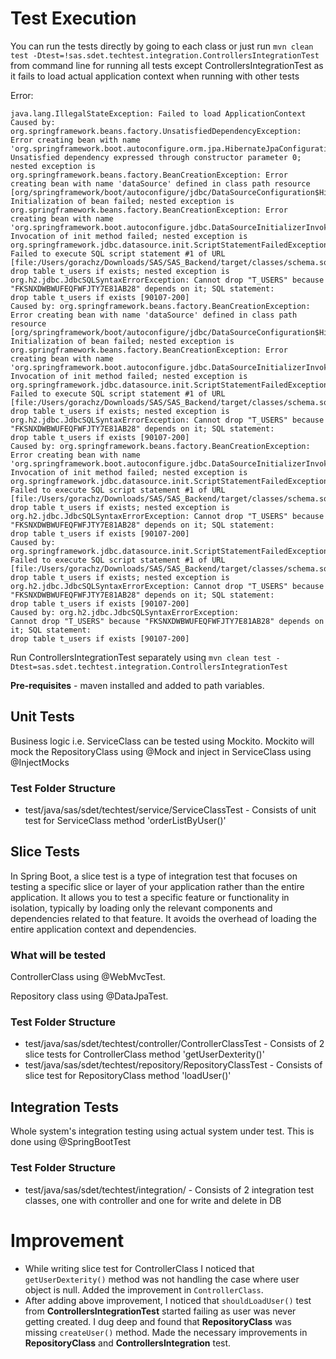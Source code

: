 # Test Execution
You can run the tests directly by going to each class or just run `mvn clean test -Dtest=!sas.sdet.techtest.integration.ControllersIntegrationTest
` from command line for running all tests except ControllersIntegrationTest as it fails to load actual application context when running with other tests

Error: 
```
java.lang.IllegalStateException: Failed to load ApplicationContext
Caused by: org.springframework.beans.factory.UnsatisfiedDependencyException: 
Error creating bean with name 'org.springframework.boot.autoconfigure.orm.jpa.HibernateJpaConfiguration': Unsatisfied dependency expressed through constructor parameter 0; nested exception is org.springframework.beans.factory.BeanCreationException: Error creating bean with name 'dataSource' defined in class path resource [org/springframework/boot/autoconfigure/jdbc/DataSourceConfiguration$Hikari.class]: Initialization of bean failed; nested exception is org.springframework.beans.factory.BeanCreationException: Error creating bean with name 'org.springframework.boot.autoconfigure.jdbc.DataSourceInitializerInvoker': Invocation of init method failed; nested exception is org.springframework.jdbc.datasource.init.ScriptStatementFailedException: Failed to execute SQL script statement #1 of URL [file:/Users/gorachz/Downloads/SAS/SAS_Backend/target/classes/schema.sql]: drop table t_users if exists; nested exception is org.h2.jdbc.JdbcSQLSyntaxErrorException: Cannot drop "T_USERS" because "FKSNXDWBWUFEQFWFJTY7E81AB28" depends on it; SQL statement:
drop table t_users if exists [90107-200]
Caused by: org.springframework.beans.factory.BeanCreationException: 
Error creating bean with name 'dataSource' defined in class path resource [org/springframework/boot/autoconfigure/jdbc/DataSourceConfiguration$Hikari.class]: Initialization of bean failed; nested exception is org.springframework.beans.factory.BeanCreationException: Error creating bean with name 'org.springframework.boot.autoconfigure.jdbc.DataSourceInitializerInvoker': Invocation of init method failed; nested exception is org.springframework.jdbc.datasource.init.ScriptStatementFailedException: Failed to execute SQL script statement #1 of URL [file:/Users/gorachz/Downloads/SAS/SAS_Backend/target/classes/schema.sql]: drop table t_users if exists; nested exception is org.h2.jdbc.JdbcSQLSyntaxErrorException: Cannot drop "T_USERS" because "FKSNXDWBWUFEQFWFJTY7E81AB28" depends on it; SQL statement:
drop table t_users if exists [90107-200]
Caused by: org.springframework.beans.factory.BeanCreationException: 
Error creating bean with name 'org.springframework.boot.autoconfigure.jdbc.DataSourceInitializerInvoker': Invocation of init method failed; nested exception is org.springframework.jdbc.datasource.init.ScriptStatementFailedException: Failed to execute SQL script statement #1 of URL [file:/Users/gorachz/Downloads/SAS/SAS_Backend/target/classes/schema.sql]: drop table t_users if exists; nested exception is org.h2.jdbc.JdbcSQLSyntaxErrorException: Cannot drop "T_USERS" because "FKSNXDWBWUFEQFWFJTY7E81AB28" depends on it; SQL statement:
drop table t_users if exists [90107-200]
Caused by: org.springframework.jdbc.datasource.init.ScriptStatementFailedException: 
Failed to execute SQL script statement #1 of URL [file:/Users/gorachz/Downloads/SAS/SAS_Backend/target/classes/schema.sql]: drop table t_users if exists; nested exception is org.h2.jdbc.JdbcSQLSyntaxErrorException: Cannot drop "T_USERS" because "FKSNXDWBWUFEQFWFJTY7E81AB28" depends on it; SQL statement:
drop table t_users if exists [90107-200]
Caused by: org.h2.jdbc.JdbcSQLSyntaxErrorException: 
Cannot drop "T_USERS" because "FKSNXDWBWUFEQFWFJTY7E81AB28" depends on it; SQL statement:
drop table t_users if exists [90107-200]
```

Run ControllersIntegrationTest separately using `mvn clean test -Dtest=sas.sdet.techtest.integration.ControllersIntegrationTest`

**Pre-requisites** - maven installed and added to path variables. 

## Unit Tests
Business logic i.e. ServiceClass can be tested using Mockito. Mockito will mock the RepositoryClass using @Mock and inject in ServiceClass using @InjectMocks

### Test Folder Structure
- test/java/sas/sdet/techtest/service/ServiceClassTest - Consists of unit test for ServiceClass method 'orderListByUser()'

## Slice Tests
In Spring Boot, a slice test is a type of integration test that focuses on testing a specific slice or layer of your application rather than the entire application. It allows you to test a specific feature or functionality in isolation, typically by loading only the relevant components and dependencies related to that feature.
It avoids the overhead of loading the entire application context and dependencies. 


### What will be tested 
ControllerClass using @WebMvcTest.

Repository class using @DataJpaTest.

### Test Folder Structure
- test/java/sas/sdet/techtest/controller/ControllerClassTest - Consists of 2 slice tests for ControllerClass method 'getUserDexterity()'
- test/java/sas/sdet/techtest/repository/RepositoryClassTest - Consists of slice test for RepositoryClass method 'loadUser()'

## Integration Tests
Whole system's integration testing using actual system under test. This is done using @SpringBootTest

### Test Folder Structure
- test/java/sas/sdet/techtest/integration/ - Consists of 2 integration test classes, one with controller and one for write and delete in DB


# Improvement

- While writing slice test for ControllerClass I noticed that `getUserDexterity()` method was not handling the case where user object is null. Added the improvement in `ControllerClass`.
- After adding above improvement, I noticed that `shouldLoadUser()` test from **ControllersIntegrationTest** started failing as user was never getting created. I dug deep and found that **RepositoryClass** was missing `createUser()` method. Made the necessary improvements in **RepositoryClass** and **ControllersIntegration** test. 